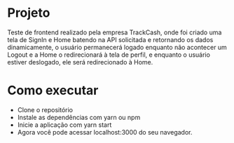 # Projeto

Teste de frontend realizado pela empresa TrackCash, onde foi criado uma tela de SignIn e Home batendo na API solicitada e retornando os dados dinamicamente, o usuário permanecerá logado enquanto não acontecer um Logout e a Home o redirecionará à tela de perfil, e enquanto o usuário estiver deslogado, ele será redirecionado à Home.

# Como executar

- Clone o repositório
- Instale as dependências com yarn ou npm
- Inicie a aplicação com yarn start
- Agora você pode acessar localhost:3000 do seu navegador.
